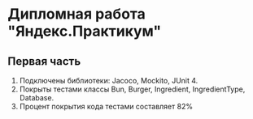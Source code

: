 # Дипломная работа "Яндекс.Практикум"
## Первая часть

1. Подключены библиотеки: Jacoco, Mockito, JUnit 4. 
2. Покрыты тестами классы Bun, Burger, Ingredient, IngredientType, Database.
3. Процент покрытия кода тестами составляет 82%